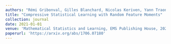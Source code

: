 ```yaml
---
authors: "Rémi Gribonval, Gilles Blanchard, Nicolas Keriven, Yann Traonmilin"
title: "Compressive Statistical Learning with Random Feature Moments"
collection: journal
date: 2021-01-01
venue: 'Mathematical Statistics and Learning, EMS Publishing House, 2021, 3 (2), pp.113-164.'
paperurl: 'https://arxiv.org/abs/1706.07180'
---
```

